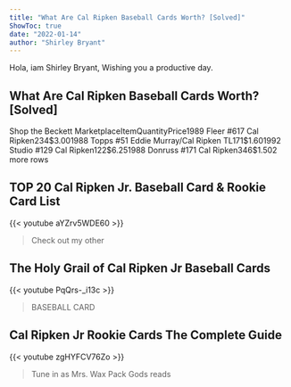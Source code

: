 ```yaml
---
title: "What Are Cal Ripken Baseball Cards Worth? [Solved]"
ShowToc: true 
date: "2022-01-14"
author: "Shirley Bryant" 
---
```


Hola, iam Shirley Bryant, Wishing you a productive day.
## What Are Cal Ripken Baseball Cards Worth? [Solved]
Shop the Beckett MarketplaceItemQuantityPrice1989 Fleer #617 Cal Ripken234$3.001988 Topps #51 Eddie Murray/Cal Ripken TL171$1.601992 Studio #129 Cal Ripken122$6.251988 Donruss #171 Cal Ripken346$1.502 more rows

## TOP 20 Cal Ripken Jr. Baseball Card & Rookie Card List
{{< youtube aYZrv5WDE60 >}}
>Check out my other 

## The Holy Grail of Cal Ripken Jr Baseball Cards
{{< youtube PqQrs-_i13c >}}
>BASEBALL CARD

## Cal Ripken Jr Rookie Cards The Complete Guide
{{< youtube zgHYFCV76Zo >}}
>Tune in as Mrs. Wax Pack Gods reads 

